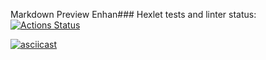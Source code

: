 Markdown Preview Enhan### Hexlet tests and linter status:
[![Actions Status](https://github.com/kpako3rbp/frontend-project-lvl2/workflows/hexlet-check/badge.svg)](https://github.com/kpako3rbp/frontend-project-lvl2/actions)

[![asciicast](https://asciinema.org/a/btwCZ1nWOLkZi8WIFHBO8Dx99.svg)](https://asciinema.org/a/btwCZ1nWOLkZi8WIFHBO8Dx99)
